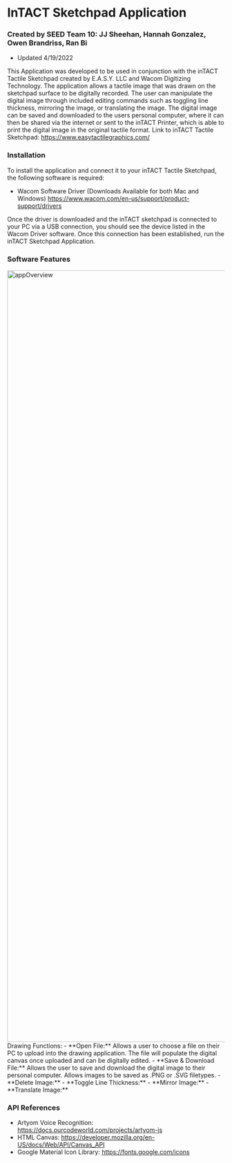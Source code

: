 # InTACT Sketchpad Application
### Created by SEED Team 10: JJ Sheehan, Hannah Gonzalez, Owen Brandriss, Ran Bi
- Updated 4/19/2022

This Application was developed to be used in conjunction with the inTACT Tactile Sketchpad created by E.A.S.Y. LLC and Wacom Digitizing Technology. The application allows a tactile image that was drawn on the sketchpad surface to be digitally recorded. The user can manipulate the digital image through included editing commands such as toggling line thickness, mirroring the image, or translating the image. The digital image can be saved and downloaded to the users personal computer, where it can then be shared via the internet or sent to the inTACT Printer, which is able to print the digital image in the original tactile format. Link to inTACT Tactile Sketchpad: https://www.easytactilegraphics.com/

### Installation
To install the application and connect it to your inTACT Tactile Sketchpad, the following software is required:
- Wacom Software Driver (Downloads Available for both Mac and Windows) https://www.wacom.com/en-us/support/product-support/drivers

Once the driver is downloaded and the inTACT sketchpad is connected to your PC via a USB connection, you should see the device listed in the Wacom Driver software. Once this connection has been established, run the inTACT Sketchpad Application. 

### Software Features
<img width="1788" alt="appOverview" src="https://user-images.githubusercontent.com/73210026/164055537-de956810-5af1-4f5b-af24-01ec23dc088f.png">
Drawing Functions:
- **Open File:** Allows a user to choose a file on their PC to upload into the drawing application. The file will populate the digital canvas once uploaded and can be digitally edited.
- **Save & Download File:** Allows the user to save and download the digital image to their personal computer. Allows images to be saved as .PNG or .SVG filetypes.
- **Delete Image:** 
- **Toggle Line Thickness:** 
- **Mirror Image:**
- **Translate Image:**

### API References
- Artyom Voice Recognition: https://docs.ourcodeworld.com/projects/artyom-js
- HTML Canvas: https://developer.mozilla.org/en-US/docs/Web/API/Canvas_API
- Google Material Icon Library: https://fonts.google.com/icons
